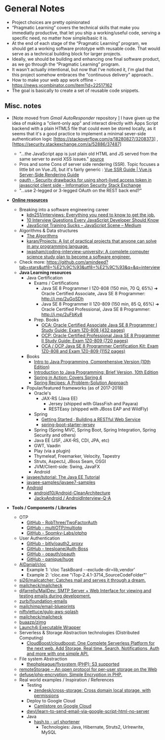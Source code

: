 
# General Notes

- Project choices are pretty opinionated
- “Pragmatic Learning” covers the technical skills that make you immediatly productive, that let you ship a working/useful code, serving a specific need, no matter how simple/basic it is.
- At the end of each stage of the “Pragmatic Learning” program, we should get a working software prototype with reusable code. That would serve as a technical building block for larger projects.
- Ideally, we should be building and enhancing one final software product, as we go through the “Pragmatic Learning” program.
- It wasn't actually intentional, but now that I've noticed it, I'm glad that this project somehow embraces the "continuous delivery" approach..
- How to make your web app work offline - https://news.ycombinator.com/item?id=22517162
- The goal is basically to create a set of reusable code snippets.

## Misc. notes

- [Note moved from _Gmail AutoResponder_ repository ] I have given up the idea of making a "client-only app" and interact directly with Apps Script backend with a plain HTML5 file that could even be stored locally, as it seems that it's a good practice to implement a minimal sever-side authentication logic [https://stackoverflow.com/q/18280827/3208373] , [https://security.stackexchange.com/a/52886/37487]
    - "...the JavaScript app is just plain old HTML and JS served from the same server to avoid XSS issues." [source](https://security.stackexchange.com/questions/19620/securing-a-javascript-single-page-app-with-restful-backend#comment32548_19625)
    - Pros and some Cons of server side rendering (SSR). Topic focuses a little bit on Vue.JS, but it's fairly generic : [Vue SSR Guide | Vue.js Server-Side Rendering Guide](https://ssr.vuejs.org/#what-is-server-side-rendering-ssr)
    - [oauth - Security drawbacks for using short-lived access token in javascript client side - Information Security Stack Exchange](https://security.stackexchange.com/questions/13618/security-drawbacks-for-using-short-lived-access-token-in-javascript-client-side)
    - "...use 2-legged or 3-legged OAuth on the REST back end?"

- <u>**Online resources**</u>
    - Breaking into a software engineering career
        - [kdn251/interviews: Everything you need to know to get the job.](https://github.com/kdn251/interviews)
        - [10 Interview Questions Every JavaScript Developer Should Know](https://medium.com/javascript-scene/10-interview-questions-every-javascript-developer-should-know-6fa6bdf5ad95)
        - [JavaScript Training Sucks – JavaScript Scene – Medium](https://medium.com/javascript-scene/javascript-training-sucks-284b53666245)
    - Algorithms & Data structures
        - [The Algorithms](https://github.com/TheAlgorithms)
        - [karan/Projects: A list of practical projects that anyone can solve in any programming language.](https://github.com/karan/Projects)
        - [jwasham/coding-interview-university: A complete computer science study plan to become a software engineer.](https://github.com/jwasham/coding-interview-university)
    - Check more: https://github.com/amindeed?tab=stars&utf8=%E2%9C%93&utf8=%E2%9C%93&q=&q=interview
    - **Java Learning resources**
        - Java Certification
            - Exams / Certifications
                - Java SE 8 Programmer I 1Z0-808 (150 min, 70 Q, 65%) ➜ Oracle Certified Associate, Java SE 8 Programmer: http://j.mp/2uGoSDh
                - Java SE 8 Programmer II 1Z0-809 (150 min, 85 Q, 65%) ➜ Oracle Certified Professional, Java SE 8 Programmer: http://j.mp/2uFbKy8
            - Prep. Books
                - [OCA: Oracle Certified Associate Java SE 8 Programmer I Study Guide: Exam 1Z0-808 (432 pages)](http://j.mp/2uMRfQj)
                - [OCP: Oracle Certified Professional Java SE 8 Programmer II Study Guide: Exam 1Z0-809 (720 pages)](http://j.mp/2uFbuza)
                - [OCA / OCP Java SE 8 Programmer Certification Kit: Exam 1Z0-808 and Exam 1Z0-809 (1152 pages)](http://j.mp/2uE79wi)
        - Books
            - [Intro to Java Programming, Comprehensive Version (10th Edition)](https://www.amazon.com/Intro-Java-Programming-Comprehensive-Version/dp/0133761312/ref=sr_1_16?s=books&ie=UTF8&qid=1518730523&sr=1-16&keywords=java)
            - [Introduction to Java Programming: Brief Version, 10th Edition](https://www.amazon.com/Introduction-Java-Programming-Brief-Version/dp/0133592200/ref=sr_1_17?s=books&ie=UTF8&qid=1518730523&sr=1-17&keywords=java)
            - [Spring in Action: Covers Spring 4](https://www.amazon.com/Spring-Action-Covers-4/dp/161729120X/ref=sr_1_46?s=books&ie=UTF8&qid=1518728927&sr=1-46&keywords=spring)
            - [Spring Recipes: A Problem-Solution Approach](https://www.amazon.com/Spring-Recipes-Problem-Solution-Marten-Deinum/dp/1430259086/ref=sr_1_58?s=books&ie=UTF8&qid=1518728945&sr=1-58&keywords=spring)
        - Popular/featured frameworks (as of 2017-2018)
            - Oracle's
                - JAX-RS (Java EE)
                    - Jersey (shipped with GlassFish and Payara)
                    - RESTEasy (shipped with JBoss EAP and WildFly)
            - Spring
                - [Getting Started · Building a RESTful Web Service](https://spring.io/guides/gs/rest-service/)
                - [spring-boot-starter-jersey](http://docs.spring.io/spring-boot/docs/current/reference/html/boot-features-developing-web-applications.html#boot-features-jersey)
            - Spring (Spring MVC, Spring Boot, Spring Integration, Spring Security and others)
            - Java EE (JSF, JAX-RS, CDI, JPA, etc)
            - GWT, Vaadin
            - Play (via a plugin)
            - Thymeleaf, Freemarker, Velocity, Tapestry
            - Struts, AspectJ, JBoss Seam, OSGI
            - JVM/Client-side: Swing, JavaFX
            - Android
        - [javaee/tutorial: The Java EE Tutorial](https://github.com/javaee/tutorial)
        - [javaee-samples/javaee7-samples](https://github.com/javaee-samples/javaee7-samples)
        - <u>Android</u>
            - [android10/Android-CleanArchitecture](https://github.com/android10/Android-CleanArchitecture)
            - [JackyAndroid / AndroidInterview-Q-A ](https://github.com/JackyAndroid/AndroidInterview-Q-A)

- **Tools / Components / Libraries**
    - OTP
        - [GitHub - RobThree/TwoFactorAuth](https://github.com/RobThree/TwoFactorAuth)
        - [GitHub - multiOTP/multiotp](https://github.com/multiOTP/multiotp)
        - [GitHub - Spomky-Labs/otphp](https://github.com/Spomky-Labs/otphp)
    - User Authentication
        - [GitHub - bitly/oauth2_proxy](https://github.com/bitly/oauth2_proxy)
        - [GitHub - teesloane/Auth-Boss](https://github.com/teesloane/Auth-Boss)
        - [GitHub - opauth/opauth](https://github.com/opauth/opauth)
        - [GitHub - panique/huge](https://github.com/panique/huge#live-demo)
    - [AlDanial/cloc](https://github.com/AlDanial/cloc)
        - Example 1: 'cloc TaskBoard --exclude-dir=lib,vendor'
        - Example 2: 'cloc.exe "iTop-2.4.1-3714_SourceCodeFolder"'
    - [sj26/mailcatcher: Catches mail and serves it through a dream.](https://github.com/sj26/mailcatcher)
    - [mailcheck/mailcheck](https://github.com/mailcheck/mailcheck)
    - [djfarrelly/MailDev: SMTP Server + Web Interface for viewing and testing emails during development.](https://github.com/djfarrelly/MailDev)
    - [zurb/foundation-emails](https://github.com/zurb/foundation-emails)
    - [mailchimp/email-blueprints](https://github.com/mailchimp/email-blueprints)
    - [niftylettuce/gulp-aws-splash](https://github.com/niftylettuce/gulp-aws-splash)
    - [mailcheck/mailcheck](https://github.com/mailcheck/mailcheck)
    - [buaazp/zimg](https://github.com/buaazp/zimg)
    - [Launch4j Executable Wrapper](https://sourceforge.net/projects/launch4j/)
    - Serverless & Storage Abstraction technologies (Distributed Computing)
        - [CloudBoost/cloudboost: One Complete Serverless Platform for the next web. Add Storage, Real time, Search, Notifications, Auth and more with one simple API.](https://github.com/CloudBoost/cloudboost)
    - File system Abstraction
        - [thephpleague/flysystem (PHP): S3 supported](https://github.com/thephpleague/flysystem)
    - [remoteStorage ‒ An open protocol for per-user storage on the Web](https://remotestorage.io/)
    - [defuse/php-encryption: Simple Encryption in PHP.](https://github.com/defuse/php-encryption)
    - Real world examples / Inspiration / References
        - Testing
            - [zendesk/cross-storage: Cross domain local storage, with permissions](https://github.com/zendesk/cross-storage#tests)
        - Deploy to Google Cloud
            - [Camlistore on Google Cloud](https://camlistore.org/launch/)
        - [dwyl/learn-to-send-email-via-google-script-html-no-server](https://github.com/dwyl/learn-to-send-email-via-google-script-html-no-server)
        - Java
            - [hash.to - url shortener](http://hash.to/index.jsp)
                - Technologies: Java, Hibernate, Struts2, Urlrewrite, MySQL
